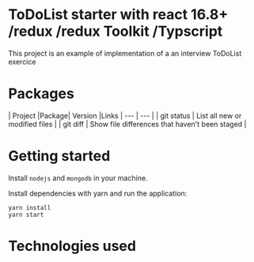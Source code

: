 # ToDoList starter with react 16.8+ /redux /redux Toolkit /Typscript

This project is an example of implementation of a an interview ToDoList exercice

# Packages
| Project	|Package|	Version	|Links
| --- | --- |
| git status | List all new or modified files |
| git diff | Show file differences that haven't been staged |

# Getting started

Install `nodejs` and `mongodb` in your machine.

Install dependencies with yarn and run the application:

```
yarn install
yarn start
```

# Technologies used 

